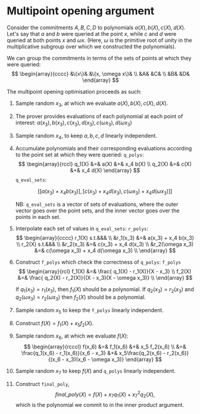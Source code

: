 # Multipoint opening argument

Consider the commitments $A, B, C, D$ to polynomials $a(X), b(X), c(X), d(X)$.
Let's say that $a$ and $b$ were queried at the point $x$, while $c$ and $d$
were queried at both points $x$ and $\omega x$. (Here, $\omega$ is the primitive
root of unity in the multiplicative subgroup over which we constructed the
polynomials).

We can group the commitments in terms of the sets of points at which they were
queried:
$$
\begin{array}{cccc}
&\{x\}&     &\{x, \omega x\}& \\
 &A&            &C& \\
 &B&            &D&
\end{array}
$$

The multipoint opening optimisation proceeds as such:

1. Sample random $x_3$, at which we evaluate $a(X), b(X), c(X), d(X)$.
2. The prover provides evaluations of each polynomial at each point of interest:
   $a(x_3), b(x_3), c(x_3), d(x_3), c(\omega x_3), d(\omega x_3)$
3. Sample random $x_4$, to keep $a, b, c, d$ linearly independent.
4. Accumulate polynomials and their corresponding evaluations according
   to the point set at which they were queried:
    `q_polys`:
    $$
    \begin{array}{rccl}
    q_1(X) &=& a(X) &+& x_4 b(X) \\
    q_2(X) &=& c(X) &+& x_4 d(X)
    \end{array}
    $$
    `q_eval_sets`:
    ```math
            [
                [a(x_3) + x_4 b(x_3)],
                [
                    c(x_3) + x_4 d(x_3),
                    c(\omega x_3) + x_4 d(\omega x_3)
                ]
            ]
    ```
    NB: `q_eval_sets` is a vector of sets of evaluations, where the outer vector
    goes over the point sets, and the inner vector goes over the points in each set.
5. Interpolate each set of values in `q_eval_sets`:
    `r_polys`:
    $$
    \begin{array}{cccc}
    r_1(X) s.t.&&& \\
        &r_1(x_3) &=& a(x_3) + x_4 b(x_3) \\
    r_2(X) s.t.&&& \\
        &r_2(x_3) &=& c(x_3) + x_4 d(x_3) \\
        &r_2(\omega x_3) &=& c(\omega x_3) + x_4 d(\omega x_3) \\
    \end{array}
    $$
6. Construct `f_polys` which check the correctness of `q_polys`:
    `f_polys`
    $$
    \begin{array}{rcl}
    f_1(X) &=& \frac{ q_1(X) - r_1(X)}{X - x_3} \\
    f_2(X) &=& \frac{ q_2(X) - r_2(X)}{(X - x_3)(X - \omega x_3)} \\
    \end{array}
    $$

    If $q_1(x_3) = r_1(x_3)$, then $f_1(X)$ should be a polynomial.
    If $q_2(x_3) = r_2(x_3)$ and $q_2(\omega x_3) = r_2(\omega x_3)$
    then $f_2(X)$ should be a polynomial.
7. Sample random $x_5$ to keep the `f_polys` linearly independent.
8. Construct $f(X) = f_1(X) + x_5 f_2(X)$.
9. Sample random $x_6$, at which we evaluate $f(X)$:
    $$
    \begin{array}{rcccl}
    f(x_6) &=& f_1(x_6) &+& x_5 f_2(x_6) \\
           &=& \frac{q_1(x_6) - r_1(x_6)}{x_6 - x_3} &+& x_5\frac{q_2(x_6) - r_2(x_6)}{(x_6 - x_3)(x_6 - \omega x_3)}
    \end{array}
    $$
10. Sample random $x_7$ to keep $f(X)$ and `q_polys` linearly independent.
11. Construct `final_poly`, $$final\_poly(X) = f(X) + x_7 q_1(X) + x_7^2 q_2(X),$$
    which is the polynomial we commit to in the inner product argument.
